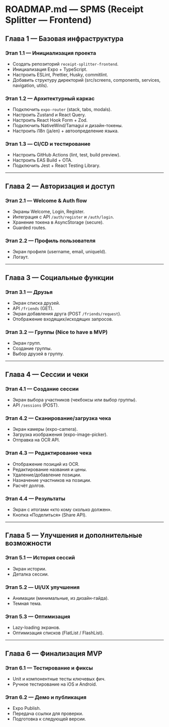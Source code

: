 # ROADMAP.md — SPMS (Receipt Splitter — Frontend)

## Глава 1 — Базовая инфраструктура

### Этап 1.1 — Инициализация проекта

* Создать репозиторий `receipt-splitter-frontend`.
* Инициализация Expo + TypeScript.
* Настроить ESLint, Prettier, Husky, commitlint.
* Добавить структуру директорий (src/screens, components, services, navigation, utils).

### Этап 1.2 — Архитектурный каркас

* Подключить `expo-router` (stack, tabs, modals).
* Настроить Zustand и React Query.
* Настроить React Hook Form + Zod.
* Подключить NativeWind/Tamagui и дизайн-токены.
* Настроить i18n (ja/en) + автоопределение языка.

### Этап 1.3 — CI/CD и тестирование

* Настроить GitHub Actions (lint, test, build preview).
* Настроить EAS Build + OTA.
* Подключить Jest + React Testing Library.

---

## Глава 2 — Авторизация и доступ

### Этап 2.1 — Welcome & Auth flow

* Экраны Welcome, Login, Register.
* Интеграция с API `/auth/register` и `/auth/login`.
* Хранение токена в AsyncStorage (secure).
* Guarded routes.

### Этап 2.2 — Профиль пользователя

* Экран профиля (username, email, uniqueId).
* Логаут.

---

## Глава 3 — Социальные функции

### Этап 3.1 — Друзья

* Экран списка друзей.
* API `/friends` (GET).
* Экран добавления друга (POST `/friends/request`).
* Отображение входящих/исходящих запросов.

### Этап 3.2 — Группы (Nice to have в MVP)

* Экран групп.
* Создание группы.
* Выбор друзей в группу.

---

## Глава 4 — Сессии и чеки

### Этап 4.1 — Создание сессии

* Экран выбора участников (чекбоксы или выбор группы).
* API `/sessions` (POST).

### Этап 4.2 — Сканирование/загрузка чека

* Экран камеры (expo-camera).
* Загрузка изображения (expo-image-picker).
* Отправка на OCR API.

### Этап 4.3 — Редактирование чека

* Отображение позиций из OCR.
* Редактирование названия и цены.
* Удаление/добавление позиции.
* Назначение участников на позиции.
* Расчёт долгов.

### Этап 4.4 — Результаты

* Экран с итогами «кто кому сколько должен».
* Кнопка «Поделиться» (Share API).

---

## Глава 5 — Улучшения и дополнительные возможности

### Этап 5.1 — История сессий

* Экран истории.
* Деталка сессии.

### Этап 5.2 — UI/UX улучшения

* Анимации (минимальные, из дизайн-гайда).
* Темная тема.

### Этап 5.3 — Оптимизация

* Lazy-loading экранов.
* Оптимизация списков (FlatList / FlashList).

---

## Глава 6 — Финализация MVP

### Этап 6.1 — Тестирование и фиксы

* Unit и компонентные тесты ключевых фич.
* Ручное тестирование на iOS и Android.

### Этап 6.2 — Демо и публикация

* Expo Publish.
* Передача ссылки для проверки.
* Подготовка к следующей версии.